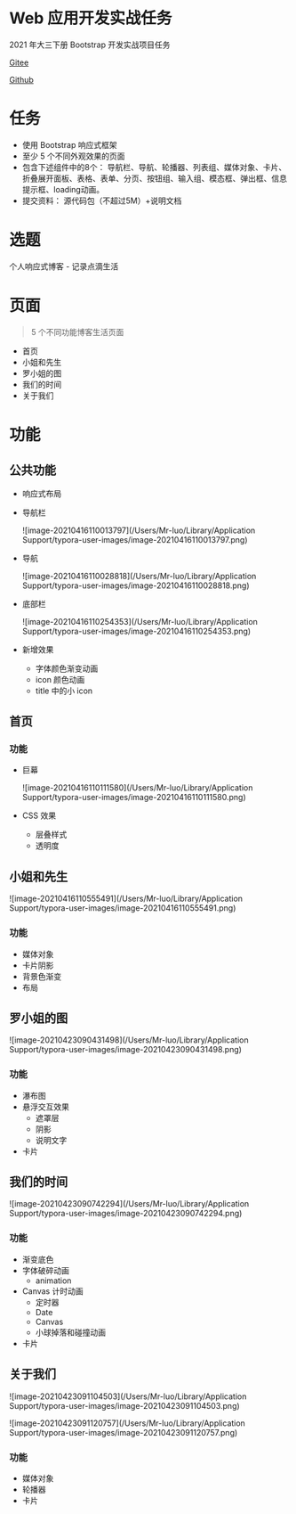 # Web 应用开发实战任务

2021 年大三下册 Bootstrap 开发实战项目任务

[Gitee](https://gitee.com/lin_daren/boostrap-awesome-blog)

[Github](https://github.com/lindadade/boostrap-awesome-blog)

# 任务

- 使用 Bootstrap 响应式框架
- 至少 5 个不同外观效果的页面
- 包含下述组件中的8个： 导航栏、导航、轮播器、列表组、媒体对象、卡片、折叠展开面板、表格、表单、分页、按钮组、输入组、模态框、弹出框、信息提示框、loading动画。
- 提交资料： 源代码包（不超过5M）+说明文档

# 选题

个人响应式博客 - 记录点滴生活

# 页面

> 5 个不同功能博客生活页面

- 首页
- 小姐和先生
- 罗小姐的图
- 我们的时间
- 关于我们

# 功能

## 公共功能

- 响应式布局

- 导航栏

  ![image-20210416110013797](/Users/Mr-luo/Library/Application Support/typora-user-images/image-20210416110013797.png)

- 导航

  ![image-20210416110028818](/Users/Mr-luo/Library/Application Support/typora-user-images/image-20210416110028818.png)

- 底部栏

  ![image-20210416110254353](/Users/Mr-luo/Library/Application Support/typora-user-images/image-20210416110254353.png)

- 新增效果

  - 字体颜色渐变动画
  - icon 颜色动画
  - title 中的小 icon

## 首页

### 功能

- 巨幕

  ![image-20210416110111580](/Users/Mr-luo/Library/Application Support/typora-user-images/image-20210416110111580.png)

- CSS 效果
  - 层叠样式
  - 透明度

## 小姐和先生

![image-20210416110555491](/Users/Mr-luo/Library/Application Support/typora-user-images/image-20210416110555491.png)

### 功能

- 媒体对象
- 卡片阴影
- 背景色渐变
- 布局

## 罗小姐的图

![image-20210423090431498](/Users/Mr-luo/Library/Application Support/typora-user-images/image-20210423090431498.png)

### 功能

- 瀑布图
- 悬浮交互效果
  - 遮罩层
  - 阴影
  - 说明文字
- 卡片

## 我们的时间

![image-20210423090742294](/Users/Mr-luo/Library/Application Support/typora-user-images/image-20210423090742294.png)

### 功能

- 渐变底色
- 字体破碎动画
  - animation
- Canvas 计时动画
  - 定时器
  - Date
  - Canvas
  - 小球掉落和碰撞动画
- 卡片

## 关于我们

![image-20210423091104503](/Users/Mr-luo/Library/Application Support/typora-user-images/image-20210423091104503.png)

![image-20210423091120757](/Users/Mr-luo/Library/Application Support/typora-user-images/image-20210423091120757.png)

### 功能

- 媒体对象
- 轮播器
- 卡片

